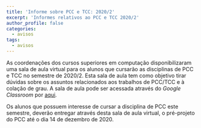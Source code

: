 ```yaml
---
title: 'Informe sobre PCC e TCC: 2020/2'
excerpt: 'Informes relativos ao PCC e TCC 2020/2'
author_profile: false
categories:
  - avisos
tags:
  - avisos
---
```


As coordenações dos cursos superiores em computação disponibilizaram uma sala de aula virtual para os alunos que cursarão as disciplinas de PCC e TCC no semestre de 2020/2. Esta sala de aula tem como objetivo tirar dúvidas sobre os assuntos relacionados aos trabalhos de PCC/TCC e à colação de grau. A sala de aula pode ser acessada através do *Google Classroom* por [aqui](https://classroom.google.com/c/MTcyNjkwNTc1OTM1?cjc=ikmr6at).

Os alunos que possuem interesse de cursar a disciplina de PCC este semestre, deverão entregar através desta sala de aula virtual, o pré-projeto do PCC até o dia 14 de dezembro de 2020.